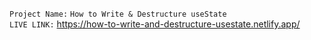 `Project Name:` `How to Write & Destructure useState` \
`LIVE LINK:` https://how-to-write-and-destructure-usestate.netlify.app/
